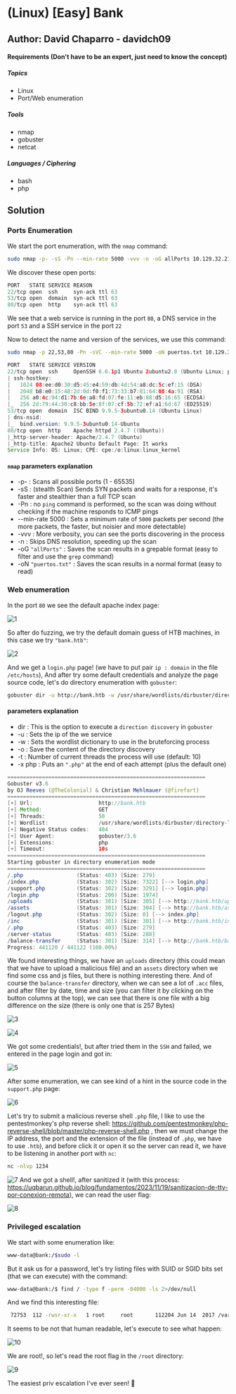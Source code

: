 # (Linux) [Easy] Bank
## Author: David Chaparro - davidch09

#### Requirements (Don't have to be an expert, just need to know the concept)

##### Topics
+ Linux
+ Port/Web enumeration

##### Tools
+ nmap
+ gobuster
+ netcat

##### Languages / Ciphering
+ bash
+ php

## Solution

### Ports Enumeration

We start the port enumeration, with the `nmap` command:

```sh
sudo nmap -p- -sS -Pn --min-rate 5000 -vvv -n -oG allPorts 10.129.32.218
```

We discover these open ports:

```java
PORT   STATE SERVICE REASON
22/tcp open  ssh     syn-ack ttl 63
53/tcp open  domain  syn-ack ttl 63
80/tcp open  http    syn-ack ttl 63
```

We see that a web service is running in the port `80`, a DNS service in the port `53` and a SSH service in the port `22`


Now to detect the name and version of the services, we use this command:

```sh
sudo nmap -p 22,53,80 -Pn -sVC --min-rate 5000 -oN puertos.txt 10.129.32.218
```

```java
PORT   STATE SERVICE VERSION
22/tcp open  ssh     OpenSSH 6.6.1p1 Ubuntu 2ubuntu2.8 (Ubuntu Linux; protocol 2.0)
| ssh-hostkey: 
|   1024 08:ee:d0:30:d5:45:e4:59:db:4d:54:a8:dc:5c:ef:15 (DSA)
|   2048 b8:e0:15:48:2d:0d:f0:f1:73:33:b7:81:64:08:4a:91 (RSA)
|   256 a0:4c:94:d1:7b:6e:a8:fd:07:fe:11:eb:88:d5:16:65 (ECDSA)
|_  256 2d:79:44:30:c8:bb:5e:8f:07:cf:5b:72:ef:a1:6d:67 (ED25519)
53/tcp open  domain  ISC BIND 9.9.5-3ubuntu0.14 (Ubuntu Linux)
| dns-nsid: 
|_  bind.version: 9.9.5-3ubuntu0.14-Ubuntu
80/tcp open  http    Apache httpd 2.4.7 ((Ubuntu))
|_http-server-header: Apache/2.4.7 (Ubuntu)
|_http-title: Apache2 Ubuntu Default Page: It works
Service Info: OS: Linux; CPE: cpe:/o:linux:linux_kernel
```

#### `nmap` parameters explanation
+ -p- : Scans all possible ports (1 - 65535)
+ -sS : (stealth Scan) Sends SYN packets and waits for a response, it's faster and stealthier than a full TCP scan
+ -Pn : no `ping` command is performed, so the scan was doing without checking if the machine responds to ICMP pings
+ --min-rate 5000 : Sets a minimum rate of `5000` packets per second (the more packets, the faster, but noisier and more detectable)
+ -vvv : More verbosity, you can see the ports discovering in the process
+ -n : Skips DNS resolution, speeding up the scan
+ -oG `"allPorts"` : Saves the scan results in a grepable format (easy to filter and use the `grep` command)
+ -oN `"puertos.txt"` : Saves the scan results in a normal format (easy to read)

### Web enumeration

In the port `80` we see the default apache index page:

![1](./assets/1.png)

So after do fuzzing, we try the default domain guess of HTB machines, in this case we try `"bank.htb"`:

![2](./assets/2.png)

And we get a `login.php` page! (we have to put pair `ip : domain` in the file `/etc/hosts`), And after try some default credentials and analyze the page source code, let's do directory enumeration with `gobuster`:

```sh
gobuster dir -u http://bank.htb -w /usr/share/wordlists/dirbuster/directory-list-2.3-small.txt -o fuzzWebDir.txt -t 50 -x php
```

#### parameters explanation
+ dir : This is the option to execute a `direction discovery` in `gobuster`
+ -u : Sets the ip of the we service
+ -w : Sets the wordlist dictionary to use in the bruteforcing process
+ -o : Save the content of the directory discovery
+ -t : Number of current threads the process will use (default: 10)
+ -x php : Puts an `".php"` at the end of each attempt (plus the default one)

```java
===============================================================
Gobuster v3.6
by OJ Reeves (@TheColonial) & Christian Mehlmauer (@firefart)
===============================================================
[+] Url:                     http://bank.htb
[+] Method:                  GET
[+] Threads:                 50
[+] Wordlist:                /usr/share/wordlists/dirbuster/directory-list-2.3-medium.txt
[+] Negative Status codes:   404
[+] User Agent:              gobuster/3.6
[+] Extensions:              php
[+] Timeout:                 10s
===============================================================
Starting gobuster in directory enumeration mode
===============================================================
/.php                 (Status: 403) [Size: 279]
/index.php            (Status: 302) [Size: 7322] [--> login.php]
/support.php          (Status: 302) [Size: 3291] [--> login.php]
/login.php            (Status: 200) [Size: 1974]
/uploads              (Status: 301) [Size: 305] [--> http://bank.htb/uploads/]
/assets               (Status: 301) [Size: 304] [--> http://bank.htb/assets/]
/logout.php           (Status: 302) [Size: 0] [--> index.php]
/inc                  (Status: 301) [Size: 301] [--> http://bank.htb/inc/]
/.php                 (Status: 403) [Size: 279]
/server-status        (Status: 403) [Size: 288]
/balance-transfer     (Status: 301) [Size: 314] [--> http://bank.htb/balance-transfer/]
Progress: 441120 / 441122 (100.00%)
```

We found interesting things, we have an `uploads` directory (this could mean that we have to upload a malicious file) and an `assets` directory when we find some css and js files, but there is nothing interesting there. And of course the `balance-transfer` directory, when we can see a lot of `.acc` files, and after filter by date, time and size (you can filter it by clicking on the button columns at the top), we can see that there is one file with a big difference on the size (there is only one that is 257 Bytes)

![3](./assets/3.png)

![4](./assets/4.png)

We got some credentials!, but after tried them in the `SSH` and failed, we entered in the page login and got in: 

![5](./assets/5.png)

After some enumeration, we can see kind of a hint in the source code in the `support.php` page:

![6](./assets/6.png)

Let's try to submit a malicious reverse shell `.php` file, I like to use the pentestmonkey's php reverse shell: https://github.com/pentestmonkey/php-reverse-shell/blob/master/php-reverse-shell.php  , then we must change the IP address, the port and the extension of the file (instead of `.php`, we have to use `.htb`), and before click it or open it so the server can read it, we have to be listening in another port with `nc`:

```sh
nc -nlvp 1234
```

![7](./assets/7.png)
And we got a shell!, after sanitized it (with this process: https://uqbarun.github.io/blog/fundamentos/2023/11/19/sanitizacion-de-tty-por-conexion-remota), we can read the user flag:

![8](./assets/8.png)

### Privileged escalation

We start with some enumeration like:

```sh
www-data@bank:/$sudo -l
```

But it ask us for a password, let's try listing files with SUID or SGID bits set (that we can execute) with the command:

```sh
www-data@bank:/$ find / -type f -perm -04000 -ls 2>/dev/null
```

And we find this interesting file:

```sh
 72753  112 -rwsr-xr-x   1 root     root       112204 Jun 14  2017 /var/htb/bin/emergency
```

It seems to be not that human readable, let's execute to see what happen:

![10](./assets/10.png)

We are root!, so let's read the root flag in the `/root` directory:

![9](./assets/9.png)

The easiest priv escalation I've ever seen! 🐇





